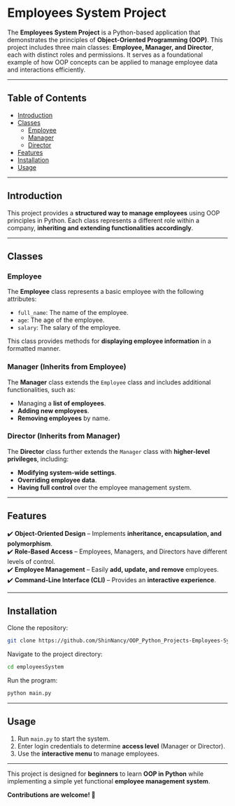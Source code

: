 ### <h1>Employees System Project </h1>

The **Employees System Project** is a Python-based application that demonstrates the principles of **Object-Oriented Programming (OOP)**. This project includes three main classes: **Employee, Manager, and Director**, each with distinct roles and permissions. It serves as a foundational example of how OOP concepts can be applied to manage employee data and interactions efficiently.

---

## Table of Contents

- [Introduction](#introduction)  
- [Classes](#classes)  
  - [Employee](#employee)  
  - [Manager](#manager-inherits-from-employee)  
  - [Director](#director-inherits-from-manager)  
- [Features](#features)  
- [Installation](#installation)  
- [Usage](#usage)  

---

## Introduction

This project provides a **structured way to manage employees** using OOP principles in Python. Each class represents a different role within a company, **inheriting and extending functionalities accordingly**.

---

## Classes

### Employee

The **Employee** class represents a basic employee with the following attributes:

- `full_name`: The name of the employee.  
- `age`: The age of the employee.  
- `salary`: The salary of the employee.  

This class provides methods for **displaying employee information** in a formatted manner.

### Manager (Inherits from Employee)

The **Manager** class extends the `Employee` class and includes additional functionalities, such as:

- Managing a **list of employees**.  
- **Adding new employees**.  
- **Removing employees** by name.  

### Director (Inherits from Manager)

The **Director** class further extends the `Manager` class with **higher-level privileges**, including:

- **Modifying system-wide settings**.  
- **Overriding employee data**.  
- **Having full control** over the employee management system.  

---

## Features

✔️ **Object-Oriented Design** – Implements **inheritance, encapsulation, and polymorphism**.  
✔️ **Role-Based Access** – Employees, Managers, and Directors have different levels of control.  
✔️ **Employee Management** – Easily **add, update, and remove** employees.  
✔️ **Command-Line Interface (CLI)** – Provides an **interactive experience**.  

---

## Installation

Clone the repository:

```bash
git clone https://github.com/ShinNancy/OOP_Python_Projects-Employees-System-Project.git
```

Navigate to the project directory:

```bash
cd employeesSystem
```

Run the program:

```bash
python main.py
```

---

## Usage

1. Run `main.py` to start the system.  
2. Enter login credentials to determine **access level** (Manager or Director).  
3. Use the **interactive menu** to manage employees.  

---

This project is designed for **beginners** to learn **OOP in Python** while implementing a simple yet functional **employee management system**.  

**Contributions are welcome! 🚀**
